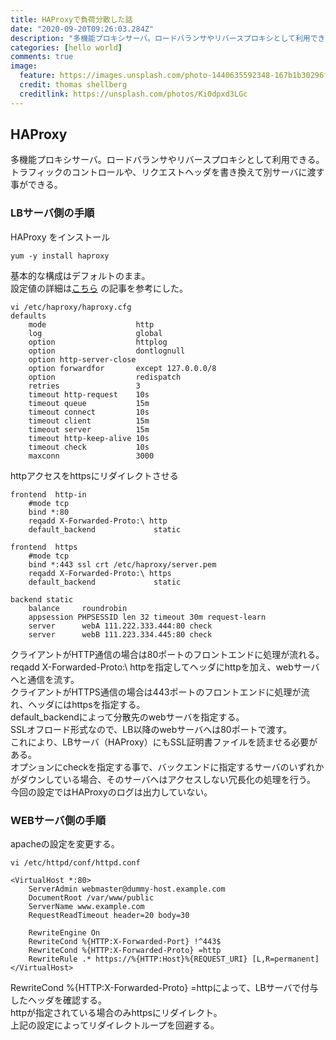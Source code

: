 ```yaml
---
title: HAProxyで負荷分散した話
date: "2020-09-20T09:26:03.284Z"
description: "多機能プロキシサーバ。ロードバランサやリバースプロキシとして利用できる。トラフィックのコントロールや、リクエストヘッダを書き換えて別サーバに渡す事ができる。"
categories: [hello world]
comments: true
image:
  feature: https://images.unsplash.com/photo-1440635592348-167b1b30296f?crop=entropy&dpr=2&fit=crop&fm=jpg&h=475&ixjsv=2.1.0&ixlib=rb-0.3.5&q=50&w=1250
  credit: thomas shellberg
  creditlink: https://unsplash.com/photos/Ki0dpxd3LGc
---
```


## HAProxy

多機能プロキシサーバ。ロードバランサやリバースプロキシとして利用できる。  
トラフィックのコントロールや、リクエストヘッダを書き換えて別サーバに渡す事ができる。

### LBサーバ側の手順

HAProxy をインストール
```Linux
yum -y install haproxy
```

  
基本的な構成はデフォルトのまま。  
設定値の詳細は[こちら](https://knowledge.sakura.ad.jp/8084/) の記事を参考にした。
```Linux
vi /etc/haproxy/haproxy.cfg  
defaults
    mode                    http
    log                     global
    option                  httplog
    option                  dontlognull
    option http-server-close
    option forwardfor       except 127.0.0.0/8
    option                  redispatch
    retries                 3
    timeout http-request    10s
    timeout queue           15m
    timeout connect         10s
    timeout client          15m
    timeout server          15m
    timeout http-keep-alive 10s
    timeout check           10s
    maxconn                 3000
```

  
httpアクセスをhttpsにリダイレクトさせる
```Linux
frontend  http-in
    #mode tcp
    bind *:80
    reqadd X-Forwarded-Proto:\ http
    default_backend             static

frontend  https
    #mode tcp
    bind *:443 ssl crt /etc/haproxy/server.pem
    reqadd X-Forwarded-Proto:\ https
    default_backend             static

backend static
    balance     roundrobin
    appsession PHPSESSID len 32 timeout 30m request-learn
    server      webA 111.222.333.444:80 check
    server      webB 111.223.334.445:80 check
```
クライアントがHTTP通信の場合は80ポートのフロントエンドに処理が流れる。  
reqadd X-Forwarded-Proto:\ httpを指定してヘッダにhttpを加え、webサーバへと通信を流す。  
クライアントがHTTPS通信の場合は443ポートのフロントエンドに処理が流れ、ヘッダにはhttpsを指定する。  
default_backendによって分散先のwebサーバを指定する。  
SSLオフロード形式なので、LB以降のwebサーバへは80ポートで渡す。  
これにより、LBサーバ（HAProxy）にもSSL証明書ファイルを読ませる必要がある。  
オプションにcheckを指定する事で、バックエンドに指定するサーバのいずれかがダウンしている場合、そのサーバへはアクセスしない冗長化の処理を行う。  
今回の設定ではHAProxyのログは出力していない。  

### WEBサーバ側の手順

apacheの設定を変更する。
```Linux
vi /etc/httpd/conf/httpd.conf

<VirtualHost *:80>
    ServerAdmin webmaster@dummy-host.example.com
    DocumentRoot /var/www/public
    ServerName www.example.com
    RequestReadTimeout header=20 body=30

    RewriteEngine On
    RewriteCond %{HTTP:X-Forwarded-Port} !^443$
    RewriteCond %{HTTP:X-Forwarded-Proto} =http
    RewriteRule .* https://%{HTTP:Host}%{REQUEST_URI} [L,R=permanent]
</VirtualHost>
```
RewriteCond %{HTTP:X-Forwarded-Proto} =httpによって、LBサーバで付与したヘッダを確認する。  
httpが指定されている場合のみhttpsにリダイレクト。  
上記の設定によってリダイレクトループを回避する。  